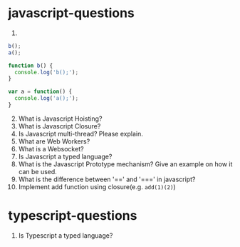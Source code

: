 # javascript-questions
1. 
```js
b();
a();

function b() {
  console.log('b();');
}

var a = function() {
  console.log('a();');
}
```
2. What is Javascript Hoisting?
3. What is Javascript Closure?
4. Is Javascript multi-thread? Please explain.
5. What are Web Workers?
6. What is a Websocket?
7. Is Javascript a typed language?
8. What is the Javascript Prototype mechanism? Give an example on how it can be used.
9. What is the difference between '==' and '===' in javascript?
10. Implement add function using closure(e.g. `add(1)(2)`)

# typescript-questions

1. Is Typescript a typed language?

